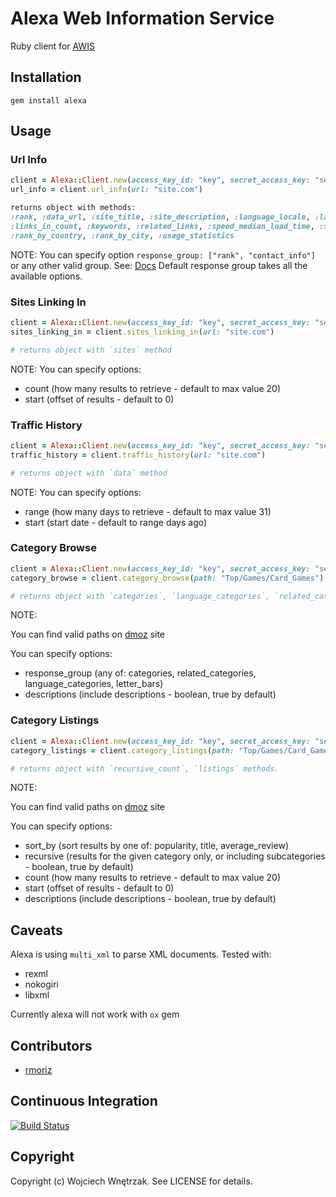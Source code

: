 # Alexa Web Information Service

Ruby client for [AWIS](http://docs.amazonwebservices.com/AlexaWebInfoService/latest/)

## Installation

```
gem install alexa
```

## Usage

### Url Info

``` ruby
client = Alexa::Client.new(access_key_id: "key", secret_access_key: "secret")
url_info = client.url_info(url: "site.com")

returns object with methods:
:rank, :data_url, :site_title, :site_description, :language_locale, :language_encoding,
:links_in_count, :keywords, :related_links, :speed_median_load_time, :speed_percentile,
:rank_by_country, :rank_by_city, :usage_statistics
```

NOTE: You can specify option `response_group: ["rank", "contact_info"]` or any other valid group.
See: [Docs](http://docs.amazonwebservices.com/AlexaWebInfoService/latest/)
Default response group takes all the available options.

### Sites Linking In

``` ruby
client = Alexa::Client.new(access_key_id: "key", secret_access_key: "secret")
sites_linking_in = client.sites_linking_in(url: "site.com")

# returns object with `sites` method
```

NOTE: You can specify options:

* count (how many results to retrieve - default to max value 20)
* start (offset of results - default to 0)

### Traffic History

``` ruby
client = Alexa::Client.new(access_key_id: "key", secret_access_key: "secret")
traffic_history = client.traffic_history(url: "site.com")

# returns object with `data` method
```

NOTE: You can specify options:

* range (how many days to retrieve - default to max value 31)
* start (start date - default to range days ago)

### Category Browse

``` ruby
client = Alexa::Client.new(access_key_id: "key", secret_access_key: "secret")
category_browse = client.category_browse(path: "Top/Games/Card_Games")

# returns object with `categories`, `language_categories`, `related_categories`, `letter_bars` methods.
```

NOTE:

You can find valid paths on [dmoz](http://www.dmoz.org/) site

You can specify options:

* response_group (any of: categories, related_categories, language_categories, letter_bars)
* descriptions (include descriptions - boolean, true by default)

### Category Listings

``` ruby
client = Alexa::Client.new(access_key_id: "key", secret_access_key: "secret")
category_listings = client.category_listings(path: "Top/Games/Card_Games")

# returns object with `recursive_count`, `listings` methods.
```

NOTE:

You can find valid paths on [dmoz](http://www.dmoz.org/) site

You can specify options:

* sort_by (sort results by one of: popularity, title, average_review)
* recursive (results for the given category only, or including subcategories - boolean, true by default)
* count (how many results to retrieve - default to max value 20)
* start (offset of results - default to 0)
* descriptions (include descriptions - boolean, true by default)

## Caveats

Alexa is using `multi_xml` to parse XML documents. Tested with:

* rexml
* nokogiri
* libxml

Currently alexa will not work with `ox` gem

## Contributors

* [rmoriz](https://github.com/rmoriz)

## Continuous Integration

[![Build Status](https://secure.travis-ci.org/morgoth/alexa.png?branch=master)](http://travis-ci.org/morgoth/alexa)

## Copyright

Copyright (c) Wojciech Wnętrzak. See LICENSE for details.

